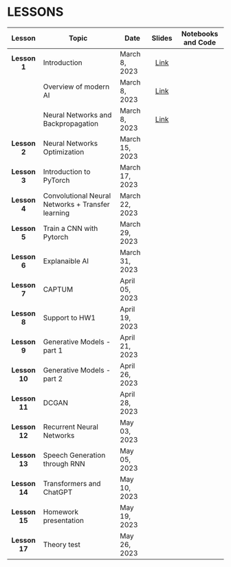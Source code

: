 # LESSONS


| Lesson | Topic              | Date    | Slides          | Notebooks and Code |
| :-------:| ------------------ | --------------- | :-------:           |:-------:  |
| **Lesson 1**      | Introduction                                      | March 8, 2023                  |  [Link](https://drive.google.com/file/d/1KO56GMfFdWekOv7ia7ofc68d2ip1T21J/view?usp=sharing)  | |
|                   | Overview of modern AI               | March 8, 2023                  |  [Link](https://drive.google.com/file/d/1F-lXawV6uQ3qJPjHPDG5RY72MMBvvx9o/view?usp=sharing)  | |
|                   | Neural Networks and Backpropagation               | March 8, 2023                  |[Link](https://drive.google.com/file/d/1u_mL3CQLQu43NnTF4MA1GUws_JGUW6ay/view?usp=sharing)    | |
| **Lesson 2**      | Neural Networks Optimization                      | March 15, 2023                 |    | |
| **Lesson 3**      | Introduction to PyTorch                           | March 17, 2023                 |    | |
| **Lesson 4**      | Convolutional Neural Networks + Transfer learning | March 22, 2023                 |    | |
| **Lesson 5**      | Train a CNN with Pytorch                          | March 29, 2023                 |    | |
| **Lesson 6**      | Explanaible AI                                    | March 31, 2023                 |    | | 
| **Lesson 7**      | CAPTUM                                            | April 05, 2023                 |    | |
| **Lesson 8**      | Support to HW1                                    | April 19, 2023                 |    | |
| **Lesson 9**      | Generative Models - part 1                        | April 21, 2023                 |    | |
| **Lesson 10**     | Generative Models - part 2                        | April 26, 2023                 |    | |
| **Lesson 11**     | DCGAN                                             | April 28, 2023                 |    | |
| **Lesson 12**     | Recurrent Neural Networks                         | May 03, 2023                   |    | |
| **Lesson 13**     | Speech Generation through RNN                     | May 05, 2023                   |    | |
| **Lesson 14**     | Transformers and ChatGPT                          | May 10, 2023                   |    | |
| **Lesson 15**     | Homework presentation                             | May 19, 2023                   |    | |
| **Lesson 17**     | Theory test                                       | May 26, 2023                   |    | |

